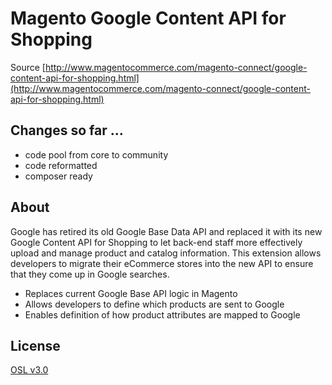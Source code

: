 Magento Google Content API for Shopping
=============================

Source [http://www.magentocommerce.com/magento-connect/google-content-api-for-shopping.html](http://www.magentocommerce.com/magento-connect/google-content-api-for-shopping.html)

## Changes so far ...

- code pool from core to community
- code reformatted
- composer ready


## About

Google has retired its old Google Base Data API and replaced it with its new Google Content API for Shopping to let back-end staff more effectively
upload and manage product and catalog information. This extension allows developers to migrate their eCommerce stores into the new API to ensure that
they come up in Google searches.

- Replaces current Google Base API logic in Magento
- Allows developers to define which products are sent to Google
- Enables definition of how product attributes are mapped to Google

## License

[OSL v3.0](http://www.opensource.org/licenses/osl-3.0.php)
